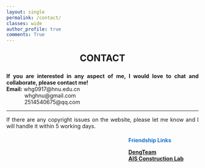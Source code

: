 ```yaml
---
layout: single
permalink: /contact/
classes: wide
author_profile: true
comments: True
---
```




<div style="text-align: center; font-size: 24px;">
  <p><strong>CONTACT</strong> </p>
</div>


<div style="text-align: justify;">
  <p><strong>If you are interested in any aspect of me, I would love to chat and collaborate, please contact me!</strong><br>
  <strong>Email:</strong> whg0917@hnu.edu.cn<br>
  &nbsp;&nbsp;&nbsp;&nbsp;&nbsp;&nbsp;&nbsp;&nbsp;&nbsp;&nbsp;&nbsp;&nbsp;whghnu@gmail.com<br>
  &nbsp;&nbsp;&nbsp;&nbsp;&nbsp;&nbsp;&nbsp;&nbsp;&nbsp;&nbsp;&nbsp;&nbsp;2514540675@qq.com</p>
</div>



<div style="text-align: justify;">
  <hr>
  <p>If there are any copyright issues on the website, please let me know and I will handle it within 5 working days.</p>
</div>



<!-- <div style="display: flex; justify-content: center; align-items: center;margin: 0 auto;">
  <img src="/web_resources\合照.jpg" style="max-width: 100%; height: auto; margin-bottom: 10px;" />
</div> -->



<div style="display: flex; align-items: flex-start; margin-top: 20px; margin-bottom: 20px;">
  <div style="flex-shrink: 0; width: 300px; margin-right: 20px;">
    <script type="text/javascript" id="clustrmaps"
      src="//cdn.clustrmaps.com/map_v2.js?cl=ffffff&w=300&t=tt&d=0J2HJpwHjDPsYDCflSW-Je8Enl_S9-uLfGIsLw3qyEM">
    </script>
  </div>


  <div style="text-align: justify;">
    <span style="color:#1772d0; display: block; margin-bottom: 10px;">
      <b>Friendship Links</b>
    </span>
    <p>
      <a href="https://www.dengteam.com/index.php?m=content&c=index&a=lists&catid=19" target="_blank"><strong>DengTeam</strong></a><br>
      <a href="https://www.shao-lab.com/AIS-Construction-Lab-d2cd3b540c494942b20594212ffd448c" target="_blank"><strong>AIS Construction Lab</strong></a>
    </p>
  </div>

</div>
